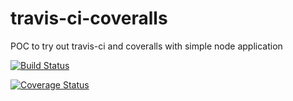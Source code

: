 # travis-ci-coveralls
POC to try out travis-ci and coveralls with simple node application

[![Build Status](https://travis-ci.org/29kartik/travis-ci-coveralls.svg?branch=master)](https://travis-ci.org/29kartik/travis-ci-coveralls)

[![Coverage Status](https://coveralls.io/repos/github/29kartik/travis-ci-coveralls/badge.svg)](https://coveralls.io/github/29kartik/travis-ci-coveralls)
